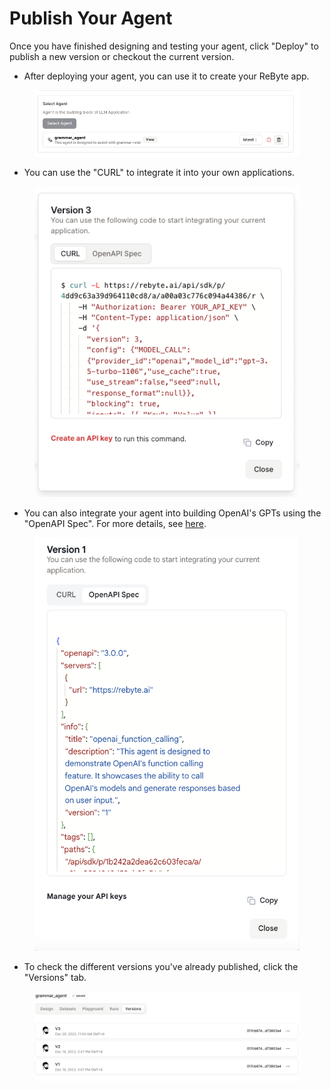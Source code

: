 # Publish Your Agent

Once you have finished designing and testing your agent, click "Deploy" to publish a new version or checkout the current version.

* After deploying your agent, you can use it to create your ReByte app.

<figure><img src="../images/deployment-2.png" alt=""></figure>

* You can use the "CURL" to integrate it into your own applications.

<figure><img src="../images/deployment.png" alt=""></figure>

* You can also integrate your agent into building OpenAI's GPTs using the "OpenAPI Spec". For more details, see [here](../apps/openai-gpts-with-ai-agent/chat-with-notion.md).

<figure><img src="../images/deployment-3.png" alt=""></figure>


* To check the different versions you've already published, click the "Versions" tab.

<figure><img src="../images/versions.png" alt=""></figure>
